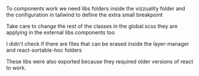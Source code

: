 To components work we need libs folders inside the vizzuality folder and the configuration in tailwind to define the extra small breakpoint

Take care to change the rest of the classes in the global.scss they are applying in the external libs components too

I didn't check if there are files that can be erased inside the layer-manager and react-sortable-hoc folders

These libs were also exported because they required older versions of react to work.

